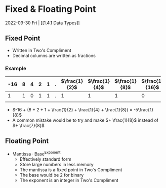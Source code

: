 # Fixed & Floating Point
2022-09-30 Fri | [[1.4.1 Data Types]]

## Fixed Point
- Written in Two's Compliment
- Decimal columns are written as fractions

### Example
| -16 | 8   | 4   | 2   | 1   | .   | $\frac{1}{2}$ | $\frac{1}{4}$ | $\frac{1}{8}$ | $\frac{1}{16}$ |
| --- | --- | --- | --- | --- | --- | ------------- | ------------- | ------------- | -------------- |
| 1   | 1   | 0   | 1   | 1   | .   | 1             | 1             | 1             | 0              |
|     |     |     |     |     |     |               |               |               |                |
- $-16 + (8 + 2 + 1 + \frac{1}{2} + \frac{1}{4} + \frac{1}{8}) = -5\frac{1}{8}$
- A common mistake would be to try and make $+ \frac{1}{8}$ instead of $+ \frac{7}{8}$

## Floating Point
- $\text{Mantissa} \cdot \text{Base}^{\text{Exponent}}$
	- Effectively standard form
	- Store large numbers in less memory
	- The mantissa is a fixed point in Two's Compliment
	- The base would be 2 for binary
	- The exponent is an integer in Two's Compliment